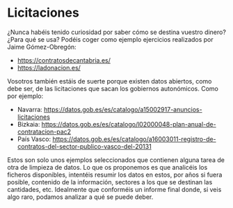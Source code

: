 # Licitaciones

¿Nunca habéis tenido curiosidad por saber cómo se destina vuestro dinero? ¿Para qué se usa? Podéis coger como ejemplo ejercicios realizados por Jaime Gómez-Obregón:

* https://contratosdecantabria.es/
* https://ladonacion.es/

Vosotros también estáis de suerte porque existen datos abiertos, como debe ser, de las licitaciones que sacan los gobiernos autonómicos. Como por ejemplo:

* Navarra: https://datos.gob.es/es/catalogo/a15002917-anuncios-licitaciones
* Bizkaia: https://datos.gob.es/es/catalogo/l02000048-plan-anual-de-contratacion-pac2
* País Vasco: https://datos.gob.es/es/catalogo/a16003011-registro-de-contratos-del-sector-publico-vasco-del-20131

Estos son solo unos ejemplos seleccionados que contienen alguna tarea de otra de limpieza de datos. Lo que os proponemos es que analicéis los ficheros disponibles, intentéis resumir los datos en estos, por años si fuera posible, contenido de la información, sectores a los que se destinan las cantidades, etc. Idealmente que conforméis un informe final donde, si veis algo raro, podamos analizar a qué se puede deber.